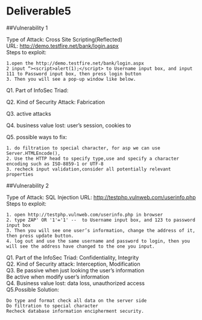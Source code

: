 # Deliverable5

##Vulnerability 1

Type of Attack: Cross Site Scripting(Reflected)  
URL: http://demo.testfire.net/bank/login.aspx  
Steps to exploit:

    1.open the http://demo.testfire.net/bank/login.aspx
    2 input “><script>alert(1);</script> to Username input box, and input 111 to Password input box, then press login button
    3. Then you will see a pop-up window like below.





Q1. Part of InfoSec Triad:

Q2. Kind of Security Attack: Fabrication

Q3. active attacks

Q4. business value lost: user’s session, cookies to 

Q5. possible ways to fix:

    1. do filtration to special character, for asp we can use Server.HTMLEncode(),
    2. Use the HTTP head to specify type,use and specify a character encoding such as ISO-8859-1 or UTF-8
    3. recheck input validation,consider all potentially relevant properties

##Vulnerability 2

Type of Attack: SQL Injection
URL: http://testphp.vulnweb.com/userinfo.php
Steps to exploit:

	1. open http://testphp.vulnweb.com/userinfo.php in browser
	2. type ZAP' OR '1'='1' --  to Username input box, and 123 to password input box
	3. Then you will see one user’s information, change the address of it, then press update button.
    4. log out and use the same username and password to login, then you will see the address have changed to the one you input.
Q1. Part of the InfoSec Triad:  Confidentiality, Integrity  
Q2. Kind of Security attack: Interception, Modification  
Q3. Be passive when just looking the user’s information  
       Be active when modify user’s information  
Q4. Business value lost: data loss, unauthorized access  
Q5.Possible Solution:   

	Do type and format check all data on the server side
	Do filtration to special character
	Recheck database information encipherment security.

